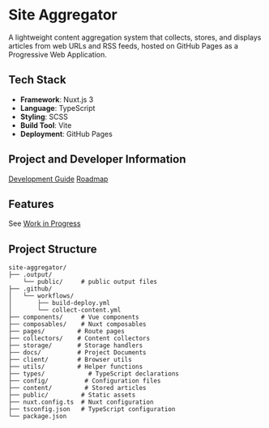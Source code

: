 # Site Aggregator

A lightweight content aggregation system that collects, stores, and displays articles from web URLs and RSS feeds, hosted on GitHub Pages as a Progressive Web Application.

## Tech Stack

- **Framework**: Nuxt.js 3
- **Language**: TypeScript
- **Styling**: SCSS
- **Build Tool**: Vite
- **Deployment**: GitHub Pages

## Project and Developer Information
[Development Guide](/docs/development.md)
[Roadmap](/docs/project-roadmap.md)

## Features
See [Work in Progress](/docs/feature-list.md)

## Project Structure
```plaintext
site-aggregator/
├── .output/   
    └── public/     # public output files
├── .github/
│   └── workflows/
│       ├── build-deploy.yml
│       └── collect-content.yml
├── components/     # Vue components
├── composables/    # Nuxt composables
├── pages/         # Route pages
├── collectors/    # Content collectors
├── storage/       # Storage handlers
├── docs/          # Project Documents
├── client/        # Browser utils
├── utils/         # Helper functions
├── types/            # TypeScript declarations
├── config/          # Configuration files
├── content/         # Stored articles
├── public/         # Static assets
├── nuxt.config.ts  # Nuxt configuration
├── tsconfig.json   # TypeScript configuration
└── package.json
```